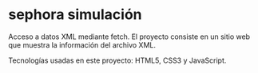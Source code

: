 # sephora simulación

Acceso a datos XML mediante fetch. El proyecto consiste en un sitio web que muestra la información del archivo XML.

Tecnologías usadas en este proyecto: HTML5, CSS3 y JavaScript.

